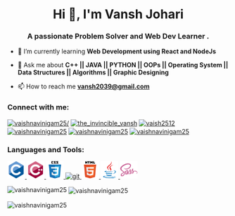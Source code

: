 <h1 align="center">Hi 👋, I'm Vansh Johari </h1>
<h3 align="center">A passionate Problem Solver and Web Dev Learner .</h3>





- 🌱 I’m currently learning **Web Development using React and NodeJs**

- 💬 Ask me about **C++ || JAVA || PYTHON || OOPs || Operating System || Data Structures || Algorithms || Graphic Designing**

- 📫 How to reach me **vansh2039@gmail.com**

<h3 align="left">Connect with me:</h3>
<p align="left">
<a href="https://www.linkedin.com/in/vansh-johari-98220a192/" target="blank"><img align="center" src="https://raw.githubusercontent.com/rahuldkjain/github-profile-readme-generator/master/src/images/icons/Social/linked-in-alt.svg" alt="vaishnavinigam25/" height="30" width="40" /></a>
<a href="https://www.instagram.com/the_invincible_vansh/" target="blank"><img align="center" src="https://raw.githubusercontent.com/rahuldkjain/github-profile-readme-generator/master/src/images/icons/Social/instagram.svg" alt="the_invincible_vansh" height="30" width="40" /></a>
<a href="https://www.codechef.com/users/vansh_29" target="blank"><img align="center" src="https://cdn.jsdelivr.net/npm/simple-icons@3.1.0/icons/codechef.svg" alt="vaish2512" height="30" width="40" /></a>
<a href="https://www.hackerrank.com/dashboard" target="blank"><img align="center" src="https://raw.githubusercontent.com/rahuldkjain/github-profile-readme-generator/master/src/images/icons/Social/hackerrank.svg" alt="vaishnavinigam25" height="30" width="40" /></a>
<a href="https://leetcode.com/Vansh_29/" target="blank"><img align="center" src="https://raw.githubusercontent.com/rahuldkjain/github-profile-readme-generator/master/src/images/icons/Social/leet-code.svg" alt="vaishnavinigam25" height="30" width="40" /></a>
<a href="https://auth.geeksforgeeks.org/user/vansh2039/practice/" target="blank"><img align="center" src="https://raw.githubusercontent.com/rahuldkjain/github-profile-readme-generator/master/src/images/icons/Social/geeks-for-geeks.svg" alt="vaishnavinigam25" height="30" width="40" /></a>
</p>

<h3 align="left">Languages and Tools:</h3>
<p align="left"> <a href="https://www.cprogramming.com/" target="_blank"> <img src="https://raw.githubusercontent.com/devicons/devicon/master/icons/c/c-original.svg" alt="c" width="40" height="40"/> </a> <a href="https://www.w3schools.com/cpp/" target="_blank"> <img src="https://raw.githubusercontent.com/devicons/devicon/master/icons/cplusplus/cplusplus-original.svg" alt="cplusplus" width="40" height="40"/> </a> <a href="https://www.w3schools.com/css/" target="_blank"> <img src="https://raw.githubusercontent.com/devicons/devicon/master/icons/css3/css3-original-wordmark.svg" alt="css3" width="40" height="40"/> </a> <a href="https://git-scm.com/" target="_blank"> <img src="https://www.vectorlogo.zone/logos/git-scm/git-scm-icon.svg" alt="git" width="40" height="40"/> </a> <a href="https://www.w3.org/html/" target="_blank"> <img src="https://raw.githubusercontent.com/devicons/devicon/master/icons/html5/html5-original-wordmark.svg" alt="html5" width="40" height="40"/> </a> <a href="https://www.java.com" target="_blank"> <img src="https://raw.githubusercontent.com/devicons/devicon/master/icons/java/java-original.svg" alt="java" width="40" height="40"/> </a> <a href="https://sass-lang.com" target="_blank"> <img src="https://raw.githubusercontent.com/devicons/devicon/master/icons/sass/sass-original.svg" alt="sass" width="40" height="40"/> </a> </p>

<p><img align="left" src="https://github-readme-stats.vercel.app/api/top-langs?username=vaishnavinigam25&show_icons=true&locale=en&layout=compact" alt="vaishnavinigam25" /></p>

<p>&nbsp;<img align="center" src="https://github-readme-stats.vercel.app/api?username=vaishnavinigam25&show_icons=true&locale=en" alt="vaishnavinigam25" /></p>

<p><img align="center" src="https://github-readme-streak-stats.herokuapp.com/?user=vaishnavinigam25&" alt="vaishnavinigam25" /></p>
